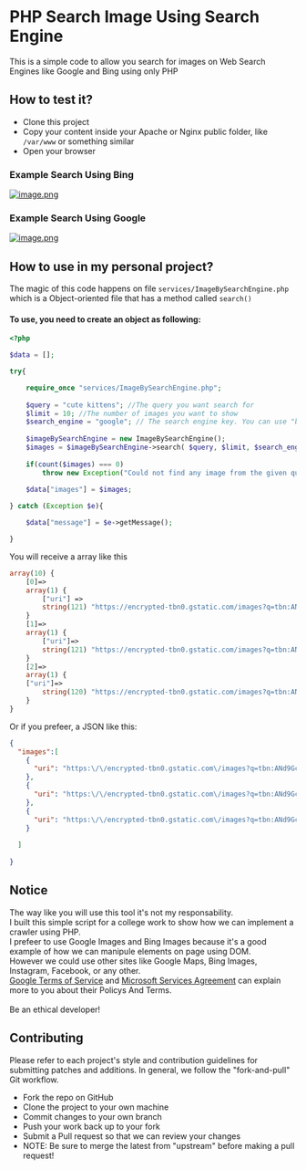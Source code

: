 # PHP Search Image Using Search Engine

This is a simple code to allow you search for images on Web Search Engines like Google and Bing using only PHP

## How to test it?

* Clone this project
* Copy your content inside your Apache or Nginx public folder, like `/var/www` or something similar
* Open your browser

### Example Search Using Bing
[![image.png](https://i.postimg.cc/bwPxY8Y8/image.png)](https://postimg.cc/Wh9FSBJf)

### Example Search Using Google
[![image.png](https://i.postimg.cc/PfZvCcRq/image.png)](https://postimg.cc/3W8x6L7M)


## How to use in my personal project?

The magic of this code happens on file `services/ImageBySearchEngine.php` which is a Object-oriented file that 
has a method called `search()`

#### To use, you need to create an object as following:

```php
<?php

$data = [];

try{

    require_once "services/ImageBySearchEngine.php";
    
    $query = "cute kittens"; //The query you want search for
    $limit = 10; //The number of images you want to show
    $search_engine = "google"; // The search engine key. You can use "bing" as well.
    
    $imageBySearchEngine = new ImageBySearchEngine();
    $images = $imageBySearchEngine->search( $query, $limit, $search_engine );
    
    if(count($images) === 0)
        throw new Exception("Could not find any image from the given query");
    
    $data["images"] = $images;

} catch (Exception $e){

    $data["message"] = $e->getMessage();

}
```

You will receive a array like this
```php
array(10) {
    [0]=>
    array(1) {
        ["uri"] => 
        string(121) "https://encrypted-tbn0.gstatic.com/images?q=tbn:ANd9GcSnFm8xIu_nPgVZ7Xw-w5wClwiBExSJDeMNANRLeu8hmy7xLQgXuaY8Yp4tqcc&s"
    }
    [1]=>
    array(1) {
        ["uri"]=>
        string(121) "https://encrypted-tbn0.gstatic.com/images?q=tbn:ANd9GcRDIa6b2ZyHQSGpBBVBi3Sf50AEaUhCM-CJyAI4qTm4yvsvvUrHDfw4N9LBCQQ&s"
    }
    [2]=>
    array(1) {
    ["uri"]=>
        string(120) "https://encrypted-tbn0.gstatic.com/images?q=tbn:ANd9GcQgYZXBCpD4K5WjwpiK24HcPewCa9WigE08GMcY7Hf1lPpk1ecJwfiVgZRJQA&s"
    }
}
```
Or if you prefeer, a JSON like this:

```json
{
  "images":[
    {
      "uri": "https:\/\/encrypted-tbn0.gstatic.com\/images?q=tbn:ANd9GcSnFm8xIu_nPgVZ7Xw-w5wClwiBExSJDeMNANRLeu8hmy7xLQgXuaY8Yp4tqcc&amp;s"
    },
    {
      "uri": "https:\/\/encrypted-tbn0.gstatic.com\/images?q=tbn:ANd9GcRDIa6b2ZyHQSGpBBVBi3Sf50AEaUhCM-CJyAI4qTm4yvsvvUrHDfw4N9LBCQQ&amp;s"
    },
    {
      "uri": "https:\/\/encrypted-tbn0.gstatic.com\/images?q=tbn:ANd9GcQgYZXBCpD4K5WjwpiK24HcPewCa9WigE08GMcY7Hf1lPpk1ecJwfiVgZRJQA&amp;s"
    }
  
  ]
  
}

```

## Notice
The way like you will use this tool it's not my responsability. <br>
I built this simple script for a college work to show how we can implement a crawler using PHP.<br>
I prefeer to use Google Images and Bing Images because it's a good example of how we can 
manipule elements on page using DOM.<br>
However we could use other sites like Google Maps, Bing Images, Instagram, Facebook, or any other.<br>
[Google Terms of Service](https://policies.google.com/terms?hl=en&fg=1) and [Microsoft Services Agreement](https://www.microsoft.com/en-us/servicesagreement/) can explain more to you about their Policys And Terms. <br><br>
Be an ethical developer!

## Contributing
Please refer to each project's style and contribution guidelines for submitting patches and additions. In general, we follow the "fork-and-pull" Git workflow.

* Fork the repo on GitHub
* Clone the project to your own machine
* Commit changes to your own branch
* Push your work back up to your fork
* Submit a Pull request so that we can review your changes
* NOTE: Be sure to merge the latest from "upstream" before making a pull request!